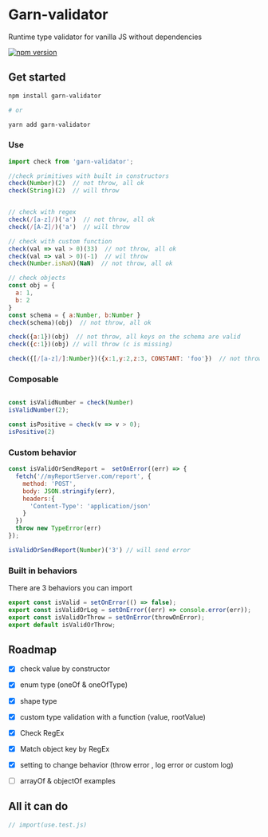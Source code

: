 # Garn-validator

Runtime type validator for vanilla JS without dependencies

[![npm version](https://badge.fury.io/js/garn-validator.svg)](https://www.npmjs.com/package/garn-validator)

## Get started

```bash
npm install garn-validator

# or

yarn add garn-validator

```

### Use


```js
import check from 'garn-validator';

//check primitives with built in constructors
check(Number)(2)  // not throw, all ok
check(String)(2)  // will throw


// check with regex
check(/[a-z]/)('a')  // not throw, all ok
check(/[A-Z]/)('a')  // will throw

// check with custom function
check(val => val > 0)(33)  // not throw, all ok
check(val => val > 0)(-1)  // wil throw
check(Number.isNaN)(NaN)  // not throw, all ok

// check objects
const obj = {
  a: 1,
  b: 2
}
const schema = { a:Number, b:Number }
check(schema)(obj)  // not throw, all ok

check({a:1})(obj)  // not throw, all keys on the schema are valid
check({c:1})(obj) // will throw (c is missing)

check({[/[a-z]/]:Number})({x:1,y:2,z:3, CONSTANT: 'foo'})  // not throw, all lowercase keys are numbers


```
### Composable

```js

const isValidNumber = check(Number)
isValidNumber(2);

const isPositive = check(v => v > 0);
isPositive(2)

```
### Custom behavior

```js
const isValidOrSendReport =  setOnError((err) => {
  fetch('//myReportServer.com/report', {
    method: 'POST',
    body: JSON.stringify(err),
    headers:{
      'Content-Type': 'application/json'
    }
  })
  throw new TypeError(err)
});

isValidOrSendReport(Number)('3') // will send error

```

### Built in behaviors

There are 3 behaviors you can import

```js
export const isValid = setOnError(() => false);
export const isValidOrLog = setOnError((err) => console.error(err));
export const isValidOrThrow = setOnError(throwOnError);
export default isValidOrThrow;

```


## Roadmap
- [x] check value by constructor
- [x] enum type (oneOf & oneOfType)
- [x] shape type
- [x] custom type validation with a function (value, rootValue)
- [x] Check RegEx
- [x] Match object key by RegEx
- [x] setting to change behavior (throw error , log error or custom log)
- [ ] arrayOf & objectOf examples



## All it can do

```jsx
// import(use.test.js)
```